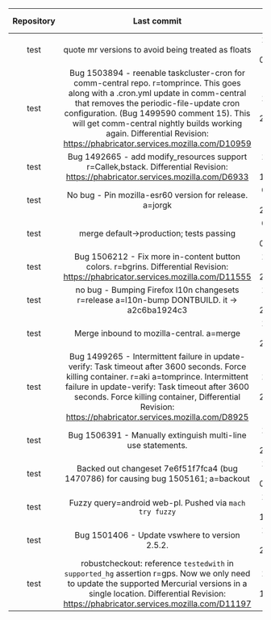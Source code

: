 |      Repository      |                   Last commit               |    Deploy time       | 
|:--------------------:|:-------------------------------------------:|:--------------------:| 
|test|quote mr versions to avoid being treated as floats|11-03-2018 03:18:01|
|test|Bug 1503894 - reenable taskcluster-cron for comm-central repo. r=tomprince. This goes along with a .cron.yml update in comm-central that removes the periodic-file-update cron configuration. (Bug 1499590 comment 15). This will get comm-central nightly builds working again. Differential Revision: https://phabricator.services.mozilla.com/D10959|11-06-2018 21:44:29|
|test|Bug 1492665 - add modify_resources support r=Callek,bstack. Differential Revision: https://phabricator.services.mozilla.com/D6933|10-22-2018 17:52:14|
|test|No bug - Pin mozilla-esr60 version for release. a=jorgk|08-15-2018 23:36:04|
|test|merge default->production; tests passing|09-25-2018 05:29:30|
|test|Bug 1506212 - Fix more in-content button colors. r=bgrins. Differential Revision: https://phabricator.services.mozilla.com/D11555|11-10-2018 21:28:39|
|test|no bug - Bumping Firefox l10n changesets r=release a=l10n-bump DONTBUILD. it -> a2c6ba1924c3|11-10-2018 20:00:14|
|test|Merge inbound to mozilla-central.  a=merge|11-10-2018 23:36:30|
|test|Bug 1499265 - Intermittent failure in update-verify: Task timeout after 3600 seconds. Force killing container. r=aki a=tomprince. Intermittent failure in update-verify: Task timeout after 3600 seconds. Force killing container, Differential Revision: https://phabricator.services.mozilla.com/D8925|10-17-2018 22:57:58|
|test|Bug 1506391 - Manually extinguish multi-line use statements.|11-10-2018 21:26:46|
|test|Backed out changeset 7e6f51f7fca4 (bug 1470786) for causing bug 1505161; a=backout|11-10-2018 00:44:53|
|test|Fuzzy query=android web-pl. Pushed via `mach try fuzzy`|11-11-2018 11:28:28|
|test|Bug 1501406 - Update vswhere to version 2.5.2.|10-23-2018 23:12:46|
|test|robustcheckout: reference `testedwith` in `supported_hg` assertion r=gps. Now we only need to update the supported Mercurial versions in a single location. Differential Revision: https://phabricator.services.mozilla.com/D11197|11-07-2018 18:49:04|
